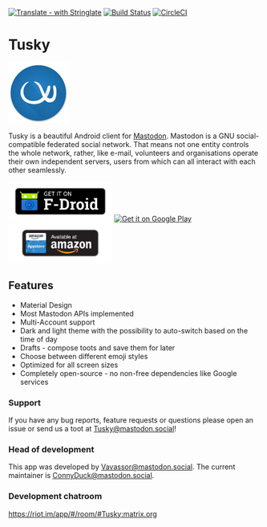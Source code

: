 [![Translate - with Stringlate](https://img.shields.io/badge/translate%20with-stringlate-green.svg)](https://lonamiwebs.github.io/stringlate/translate?git=https%3A%2F%2Fgithub.com%2Ftuskyapp%2FTusky) [![Build Status](https://www.bitrise.io/app/55b2f0c77c4bba74/status.svg?token=elUl9fieM5K34iLRL0rpoA&branch=master)](https://www.bitrise.io/app/55b2f0c77c4bba74) [![CircleCI](https://circleci.com/gh/tuskyapp/Tusky.svg?style=svg)](https://circleci.com/gh/tuskyapp/Tusky)
# Tusky

![](/fastlane/metadata/android/en-US/images/icon.png)

Tusky is a beautiful Android client for [Mastodon](https://github.com/tootsuite/mastodon). Mastodon is a GNU social-compatible federated social network. That means not one entity controls the whole network, rather, like e-mail, volunteers and organisations operate their own independent servers, users from which can all interact with each other seamlessly.

[<img src="/assets/fdroid_badge.png" alt="Get it on F-Droid" height="80" />](https://f-droid.org/repository/browse/?fdid=com.keylesspalace.tusky)
[<img src="https://play.google.com/intl/en_us/badges/images/generic/en_badge_web_generic.png" alt="Get it on Google Play" height="80" />](https://play.google.com/store/apps/details?id=com.keylesspalace.tusky&utm_source=github&pcampaignid=MKT-Other-global-all-co-prtnr-py-PartBadge-Mar2515-1)
[<img src="/assets/amazon_badge.png" alt="Get it on Amazon" height="80" />](https://www.amazon.com/dp/B077ZWWX9T)

## Features

- Material Design
- Most Mastodon APIs implemented
- Multi-Account support
- Dark and light theme with the possibility to auto-switch based on the time of day
- Drafts - compose toots and save them for later
- Choose between different emoji styles 
- Optimized for all screen sizes
- Completely open-source - no non-free dependencies like Google services

### Support

If you have any bug reports, feature requests or questions please open an issue or send us a toot at [Tusky@mastodon.social](https://mastodon.social/@Tusky)!

### Head of development

This app was developed by [Vavassor@mastodon.social](https://mastodon.social/users/Vavassor).
The current maintainer is [ConnyDuck@mastodon.social](https://mastodon.social/users/ConnyDuck).

### Development chatroom
https://riot.im/app/#/room/#Tusky:matrix.org
